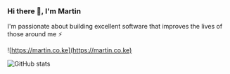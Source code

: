 ### Hi there 👋, I'm Martin

I'm passionate about building excellent software that improves the lives of those around me ⚡️

![https://martin.co.ke](https://martin.co.ke)

![GitHub stats](https://github-readme-stats.vercel.app/api?username=nzuqi&show_icons=true&theme=transparent&count_private=true)
